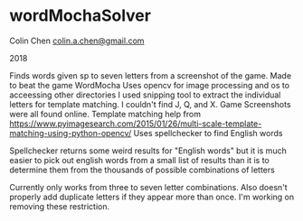 # wordMochaSolver

Colin Chen
colin.a.chen@gmail.com  

2018




Finds words given sp to seven letters from a screenshot of the game. Made to beat the game WordMocha
Uses opencv for image processing and os to acceessing other directories
I used snipping tool to extract the individual letters for template matching. I couldn't find J, Q,  and X.
Game Screenshots were all found online.
Template matching help from https://www.pyimagesearch.com/2015/01/26/multi-scale-template-matching-using-python-opencv/
Uses spellchecker to find English words

Spellchecker returns some weird results for "English words" but it is much easier to pick out english words from a small list of results
than it is to determine them from the thousands of possible combinations of letters

Currently only works from three to seven letter combinations. Also doesn't properly add duplicate letters if they appear more than once. 
I'm working on removing these restriction.








